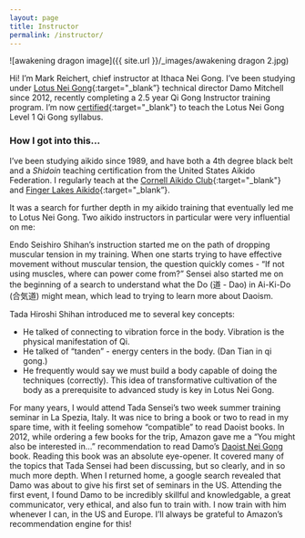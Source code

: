 ```yaml
---
layout: page
title: Instructor
permalink: /instructor/
---
```


![awakening dragon image]({{ site.url }}/_images/awakening dragon 2.jpg)

Hi! I’m Mark Reichert, chief instructor at Ithaca Nei Gong. I’ve been studying under [Lotus Nei Gong](http://lotusneigong.com){:target="_blank”} technical director Damo Mitchell since 2012, recently completing a 2.5 year Qi Gong Instructor training program. I’m now [certified](http://lotusneigong.com/branches){:target="_blank"} to teach the Lotus Nei Gong Level 1 Qi Gong syllabus.

### How I got into this…
I’ve been studying aikido since 1989, and have both a 4th degree black belt and a <i>Shidoin</i> teaching certification from the United States Aikido Federation. I regularly teach at the [Cornell Aikido Club](http://www.cornellaikidoclub.com){:target="_blank"} and [Finger Lakes Aikido](http://www.fingerlakesaikido.com){:target="_blank”}.

It was a search for further depth in my aikido training that eventually led me to Lotus Nei Gong. Two aikido instructors in particular were very influential on me:

Endo Seishiro Shihan’s instruction started me on the path of dropping muscular tension in my training. When one starts trying to have effective movement without muscular tension, the question quickly comes - “If not using muscles, where can power come from?” Sensei also started me on the beginning of a search to understand what the Do (道 - Dao) in Ai-Ki-Do (合気道) might mean, which lead to trying to learn more about Daoism.

Tada Hiroshi Shihan introduced me to several key concepts:
* He talked of connecting to vibration force in the body. Vibration is the physical manifestation of Qi.
* He talked of “tanden” - energy centers in the body. (Dan Tian in qi gong.)
* He frequently would say we must build a body capable of doing the techniques (correctly). This idea of transformative cultivation of the body as a prerequisite to advanced study is key in Lotus Nei Gong.

For many years, I would attend Tada Sensei’s two week summer training seminar in La Spezia, Italy. It was nice to bring a book or two to read in my spare time, with it feeling somehow “compatible” to read Daoist books. In 2012, while ordering a few books for the trip, Amazon gave me a “You might also be interested in…” recommendation to read Damo’s [Daoist Nei Gong](https://www.amazon.com/Daoist-Nei-Gong-Philosophical-Change/dp/1848190654) book. Reading this book was an absolute eye-opener. It covered many of the topics that Tada Sensei had been discussing, but so clearly, and in so much more depth. When I returned home, a google search revealed that Damo was about to give his first set of seminars in the US. Attending the first event, I found Damo to be incredibly skillful and knowledgable, a great communicator, very ethical, and also fun to train with. I now train with him whenever I can, in the US and Europe. I’ll always be grateful to Amazon’s recommendation engine for this!


